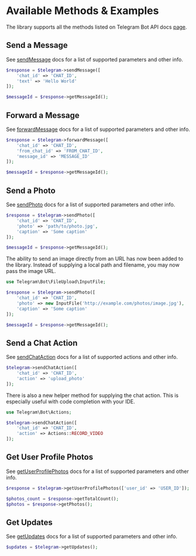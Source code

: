 # Available Methods & Examples

The library supports all the methods listed on Telegram Bot API docs [page](https://core.telegram.org/bots/api#available-methods).

## Send a Message

See [sendMessage](https://core.telegram.org/bots/api#sendmessage) docs for a list of supported parameters and other info.

```php
$response = $telegram->sendMessage([
	'chat_id' => 'CHAT_ID',
	'text' => 'Hello World'
]);

$messageId = $response->getMessageId();
```

## Forward a Message

See [forwardMessage](https://core.telegram.org/bots/api#forwardmessage) docs for a list of supported parameters and other info.

```php
$response = $telegram->forwardMessage([
	'chat_id' => 'CHAT_ID',
	'from_chat_id' => 'FROM_CHAT_ID',
	'message_id' => 'MESSAGE_ID'
]);

$messageId = $response->getMessageId();
```

## Send a Photo

See [sendPhoto](https://core.telegram.org/bots/api#sendphoto) docs for a list of supported parameters and other info.

```php
$response = $telegram->sendPhoto([
	'chat_id' => 'CHAT_ID',
	'photo' => 'path/to/photo.jpg',
	'caption' => 'Some caption'
]);

$messageId = $response->getMessageId();
```

The ability to send an image directly from an URL has now been added to the library. Instead of supplying a local path and filename, you may now pass the image URL.

```php
use Telegram\Bot\FileUpload\InputFile;

$response = $telegram->sendPhoto([
	'chat_id' => 'CHAT_ID',
	'photo' => new InputFile('http://example.com/photos/image.jpg'),
	'caption' => 'Some caption'
]);

$messageId = $response->getMessageId();
```

## Send a Chat Action

See [sendChatAction](https://core.telegram.org/bots/api#sendchataction) docs for a list of supported actions and other info.

```php
$telegram->sendChatAction([
	'chat_id' => 'CHAT_ID',
	'action' => 'upload_photo'
]);
```

There is also a new helper method for supplying the chat action. This is especially useful with code completion with your IDE.

```php
use Telegram\Bot\Actions;

$telegram->sendChatAction([
	'chat_id' => 'CHAT_ID',
	'action' => Actions::RECORD_VIDEO
]);
```

## Get User Profile Photos

See [getUserProfilePhotos](https://core.telegram.org/bots/api#getuserprofilephotos) docs for a list of supported parameters and other info.

```php
$response = $telegram->getUserProfilePhotos(['user_id' => 'USER_ID']);

$photos_count = $response->getTotalCount();
$photos = $response->getPhotos();
```

## Get Updates

See [getUpdates](https://core.telegram.org/bots/api#getupdates) docs for a list of supported parameters and other info.

```php
$updates = $telegram->getUpdates();
```
